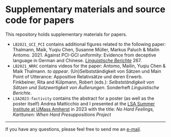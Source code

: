 # Supplementary materials and source code for papers

This repository holds supplementary materials for papers.

- `LB2021_GCI_PCI` contains additional figures related to the following paper: Thalmann, Maik, Yuqiu
  Chen, Susanne Müller, Markus Paluch & Mailin Antomo. 2021. Against PCI-GCI uniformity: Evidence
  from deceptive language in German and Chinese. [*Linguistische Berichte*](https://buske.de/linguistische-berichte-heft-267.html) 267.
- `LB2021_NRRC` contains videos for the paper: Antomo, Mailin, Yuqiu
  Chen & Maik Thalmann. *to appear*. (Un)Selbstständigkeit von Sätzen und Main Point of Utterance:
  Appositive Relativsätze und deren Erwerb. Finkbeiner, Rita and Külpmann, Robert (eds.): *Selbstständigkeit von Sätzen und Satzwertigkeit von Äußerungen*. Sonderheft *Linguistische Berichte*.
- `LSA2023-factivity` contains the abstract for a poster (as well as the poster itself) Andrea Matticchio and I presented at the [LSA Summer Institute at UMass Amherst](https://blogs.umass.edu/lingstitute2023/) in 2023 with the title: *No Hard Feelings, Karttunen: When Hard Presuppositions Project*

-----

If you have any questions, please feel free to send me an
[e-mail](mailto:maik.thalmann@gmail.com?subject=%5BGitHub%5D%Supplementary).
